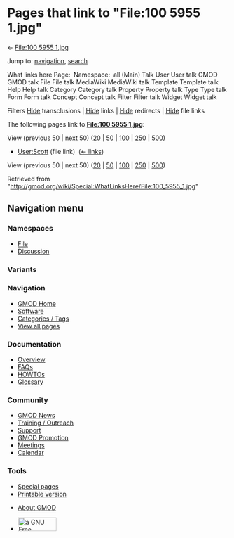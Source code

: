 <div id="mw-page-base" class="noprint">

</div>

<div id="mw-head-base" class="noprint">

</div>

<div id="content" class="mw-body" role="main">

<span id="top"></span>

<div id="mw-js-message" style="display:none;">

</div>



# <span dir="auto">Pages that link to "File:100 5955 1.jpg"</span>

<div id="bodyContent">

<div id="contentSub">

← [File:100 5955 1.jpg](/wiki/File:100_5955_1.jpg "File:100 5955 1.jpg")

</div>

<div id="jump-to-nav" class="mw-jump">

Jump to: [navigation](#mw-navigation), [search](#p-search)

</div>

<div id="mw-content-text">

What links here Page:  Namespace:  all (Main) Talk User User talk GMOD
GMOD talk File File talk MediaWiki MediaWiki talk Template Template talk
Help Help talk Category Category talk Property Property talk Type Type
talk Form Form talk Concept Concept talk Filter Filter talk Widget
Widget talk

Filters
[Hide](/mediawiki/index.php?title=Special:WhatLinksHere/File:100_5955_1.jpg&hidetrans=1 "Special:WhatLinksHere/File:100 5955 1.jpg")
transclusions \|
[Hide](/mediawiki/index.php?title=Special:WhatLinksHere/File:100_5955_1.jpg&hidelinks=1 "Special:WhatLinksHere/File:100 5955 1.jpg")
links \|
[Hide](/mediawiki/index.php?title=Special:WhatLinksHere/File:100_5955_1.jpg&hideredirs=1 "Special:WhatLinksHere/File:100 5955 1.jpg")
redirects \|
[Hide](/mediawiki/index.php?title=Special:WhatLinksHere/File:100_5955_1.jpg&hideimages=1 "Special:WhatLinksHere/File:100 5955 1.jpg")
file links

The following pages link to **[File:100 5955
1.jpg](/wiki/File:100_5955_1.jpg "File:100 5955 1.jpg")**:

View (previous 50 \| next 50)
([20](/mediawiki/index.php?title=Special:WhatLinksHere/File:100_5955_1.jpg&limit=20 "Special:WhatLinksHere/File:100 5955 1.jpg")
\|
[50](/mediawiki/index.php?title=Special:WhatLinksHere/File:100_5955_1.jpg&limit=50 "Special:WhatLinksHere/File:100 5955 1.jpg")
\|
[100](/mediawiki/index.php?title=Special:WhatLinksHere/File:100_5955_1.jpg&limit=100 "Special:WhatLinksHere/File:100 5955 1.jpg")
\|
[250](/mediawiki/index.php?title=Special:WhatLinksHere/File:100_5955_1.jpg&limit=250 "Special:WhatLinksHere/File:100 5955 1.jpg")
\|
[500](/mediawiki/index.php?title=Special:WhatLinksHere/File:100_5955_1.jpg&limit=500 "Special:WhatLinksHere/File:100 5955 1.jpg"))

- [User:Scott](/wiki/User:Scott "User:Scott") (file link) ‎
  <span class="mw-whatlinkshere-tools">([←
  links](/mediawiki/index.php?title=Special:WhatLinksHere&target=User%3AScott "Special:WhatLinksHere"))</span>

View (previous 50 \| next 50)
([20](/mediawiki/index.php?title=Special:WhatLinksHere/File:100_5955_1.jpg&limit=20 "Special:WhatLinksHere/File:100 5955 1.jpg")
\|
[50](/mediawiki/index.php?title=Special:WhatLinksHere/File:100_5955_1.jpg&limit=50 "Special:WhatLinksHere/File:100 5955 1.jpg")
\|
[100](/mediawiki/index.php?title=Special:WhatLinksHere/File:100_5955_1.jpg&limit=100 "Special:WhatLinksHere/File:100 5955 1.jpg")
\|
[250](/mediawiki/index.php?title=Special:WhatLinksHere/File:100_5955_1.jpg&limit=250 "Special:WhatLinksHere/File:100 5955 1.jpg")
\|
[500](/mediawiki/index.php?title=Special:WhatLinksHere/File:100_5955_1.jpg&limit=500 "Special:WhatLinksHere/File:100 5955 1.jpg"))

</div>

<div class="printfooter">

Retrieved from
"<http://gmod.org/wiki/Special:WhatLinksHere/File:100_5955_1.jpg>"

</div>

<div id="catlinks" class="catlinks catlinks-allhidden">

</div>

<div class="visualClear">

</div>

</div>

</div>

<div id="mw-navigation">

## Navigation menu

<div id="mw-head">



<div id="left-navigation">

<div id="p-namespaces" class="vectorTabs" role="navigation"
aria-labelledby="p-namespaces-label">

### Namespaces

- <span id="ca-nstab-image"><a href="/wiki/File:100_5955_1.jpg" accesskey="c"
  title="View the file page [c]">File</a></span>
- <span id="ca-talk"><a
  href="/mediawiki/index.php?title=File_talk:100_5955_1.jpg&amp;action=edit&amp;redlink=1"
  accesskey="t"
  title="Discussion about the content page [t]">Discussion</a></span>

</div>

<div id="p-variants" class="vectorMenu emptyPortlet" role="navigation"
aria-labelledby="p-variants-label">

### 

### Variants[](#)

<div class="menu">

</div>

</div>

</div>

<div id="right-navigation">





</div>



</div>

</div>

</div>

<div id="mw-panel">

<div id="p-logo" role="banner">

<a href="/wiki/Main_Page"
style="background-image: url(http://gmod.org/images/GMOD-cogs.png);"
title="Visit the main page"></a>

</div>

<div id="p-Navigation" class="portal" role="navigation"
aria-labelledby="p-Navigation-label">

### Navigation

<div class="body">

- <span id="n-GMOD-Home">[GMOD Home](/wiki/Main_Page)</span>
- <span id="n-Software">[Software](/wiki/GMOD_Components)</span>
- <span id="n-Categories-.2F-Tags">[Categories /
  Tags](/wiki/Categories)</span>
- <span id="n-View-all-pages">[View all
  pages](/wiki/Special:AllPages)</span>

</div>

</div>

<div id="p-Documentation" class="portal" role="navigation"
aria-labelledby="p-Documentation-label">

### Documentation

<div class="body">

- <span id="n-Overview">[Overview](/wiki/Overview)</span>
- <span id="n-FAQs">[FAQs](/wiki/Category:FAQ)</span>
- <span id="n-HOWTOs">[HOWTOs](/wiki/Category:HOWTO)</span>
- <span id="n-Glossary">[Glossary](/wiki/Glossary)</span>

</div>

</div>

<div id="p-Community" class="portal" role="navigation"
aria-labelledby="p-Community-label">

### Community

<div class="body">

- <span id="n-GMOD-News">[GMOD News](/wiki/GMOD_News)</span>
- <span id="n-Training-.2F-Outreach">[Training /
  Outreach](/wiki/Training_and_Outreach)</span>
- <span id="n-Support">[Support](/wiki/Support)</span>
- <span id="n-GMOD-Promotion">[GMOD
  Promotion](/wiki/GMOD_Promotion)</span>
- <span id="n-Meetings">[Meetings](/wiki/Meetings)</span>
- <span id="n-Calendar">[Calendar](/wiki/Calendar)</span>

</div>

</div>

<div id="p-tb" class="portal" role="navigation"
aria-labelledby="p-tb-label">

### Tools

<div class="body">

- <span id="t-specialpages"><a href="/wiki/Special:SpecialPages" accesskey="q"
  title="A list of all special pages [q]">Special pages</a></span>
- <span id="t-print"><a
  href="/mediawiki/index.php?title=Special:WhatLinksHere/File:100_5955_1.jpg&amp;printable=yes"
  rel="alternate" accesskey="p"
  title="Printable version of this page [p]">Printable version</a></span>

</div>

</div>

</div>

</div>

<div id="footer" role="contentinfo">

- <span id="footer-places-about">[About
  GMOD](/wiki/GMOD:About "GMOD:About")</span>

<!-- -->

- <span id="footer-copyrightico">[<img src="http://www.gnu.org/graphics/gfdl-logo-small.png" width="88"
  height="31" alt="a GNU Free Documentation License" />](http://www.gnu.org/licenses/fdl-1.3.html)</span>


<div style="clear:both">

</div>

</div>

